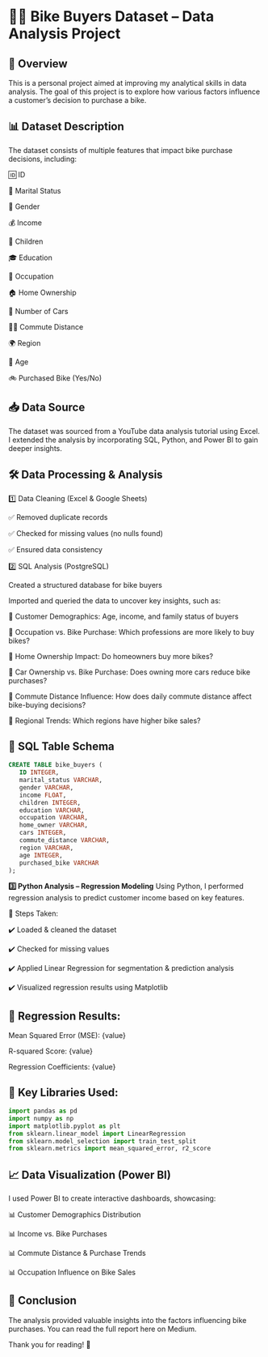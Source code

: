 # 🚴‍♂️ Bike Buyers Dataset – Data Analysis Project

## 📌 Overview

This is a personal project aimed at improving my analytical skills in data analysis. The goal of this project is to explore how various factors influence a customer’s decision to purchase a bike.

## 📊 Dataset Description

The dataset consists of multiple features that impact bike purchase decisions, including:

🆔 ID

💍 Marital Status

🚻 Gender

💰 Income

👶 Children

🎓 Education

💼 Occupation

🏠 Home Ownership

🚗 Number of Cars

🚶‍♂️ Commute Distance

🌍 Region

🎂 Age

🚲 Purchased Bike (Yes/No)

## 📥 Data Source
The dataset was sourced from a YouTube data analysis tutorial using Excel. I extended the analysis by incorporating SQL, Python, and Power BI to gain deeper insights.

## 🛠️ Data Processing & Analysis

1️⃣ Data Cleaning (Excel & Google Sheets)

✅ Removed duplicate records

✅ Checked for missing values (no nulls found)

✅ Ensured data consistency


2️⃣ SQL Analysis (PostgreSQL)

Created a structured database for bike buyers

Imported and queried the data to uncover key insights, such as:

🔹 Customer Demographics: Age, income, and family status of buyers

🔹 Occupation vs. Bike Purchase: Which professions are more likely to buy bikes?

🔹 Home Ownership Impact: Do homeowners buy more bikes?

🔹 Car Ownership vs. Bike Purchase: Does owning more cars reduce bike purchases?

🔹 Commute Distance Influence: How does daily commute distance affect bike-buying decisions?

🔹 Regional Trends: Which regions have higher bike sales?

## 💾 SQL Table Schema

```sql
CREATE TABLE bike_buyers (
   ID INTEGER,
   marital_status VARCHAR,
   gender VARCHAR,
   income FLOAT,
   children INTEGER,
   education VARCHAR,
   occupation VARCHAR,
   home_owner VARCHAR,
   cars INTEGER,
   commute_distance VARCHAR,
   region VARCHAR,
   age INTEGER,
   purchased_bike VARCHAR
);
```

**3️⃣ Python Analysis – Regression Modeling**
Using Python, I performed regression analysis to predict customer income based on key features.

📌 Steps Taken:

✔️ Loaded & cleaned the dataset

✔️ Checked for missing values

✔️ Applied Linear Regression for segmentation & prediction analysis

✔️ Visualized regression results using Matplotlib


## 📌 Regression Results:

Mean Squared Error (MSE): {value}

R-squared Score: {value}

Regression Coefficients: {value}

## 📌 Key Libraries Used:
```python
import pandas as pd
import numpy as np
import matplotlib.pyplot as plt
from sklearn.linear_model import LinearRegression
from sklearn.model_selection import train_test_split
from sklearn.metrics import mean_squared_error, r2_score
```

## 📈 Data Visualization (Power BI)

I used Power BI to create interactive dashboards, showcasing:

📊 Customer Demographics Distribution

📊 Income vs. Bike Purchases

📊 Commute Distance & Purchase Trends

📊 Occupation Influence on Bike Sales

## 📌 Conclusion

The analysis provided valuable insights into the factors influencing bike purchases. You can read the full report here on Medium.

Thank you for reading! 🚀
